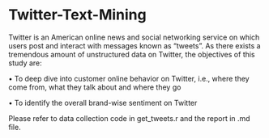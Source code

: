 # Twitter-Text-Mining

Twitter is an American online news and social networking service on which users post and interact with messages known as “tweets”. As there exists a tremendous amount of unstructured data on Twitter, the objectives of this study are:

• To deep dive into customer online behavior on Twitter, i.e., where they come from, what they talk about and where they go

• To identify the overall brand-wise sentiment on Twitter

Please refer to data collection code in get_tweets.r and the report in .md file.
